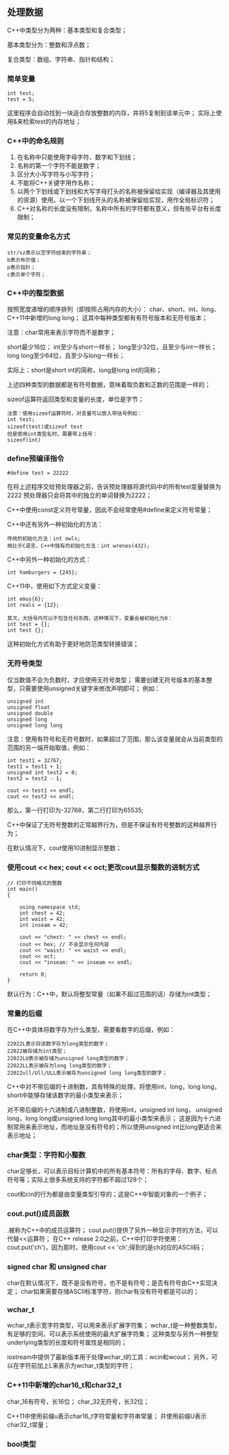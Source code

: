 ## 处理数据

C++中类型分为两种：基本类型和复合类型；

基本类型分为：整数和浮点数；

复合类型：数组、字符串、指针和结构；

### 简单变量

```
int test;
test = 5;
```

这里程序会自动找到一块适合存放整数的内存，并将5复制到该单元中；
实际上使用&来检索test的内存地址；

### C++中的命名规则

1. 在名称中只能使用字母字符、数字和下划线；
2. 名称的第一个字符不能是数字；
3. 区分大小写字符与小写字符；
4. 不能将C++关键字用作名称；
5. 以两个下划线或下划线和大写字母打头的名称被保留给实现（编译器及其使用的资源）使用。以一个下划线开头的名称被保留给实现，用作全局标识符；
6. C++对名称的长度没有限制，名称中所有的字符都有意义，但有些平台有长度限制；

### 常见的变量命名方式

```
str/sz表示以空字符结束的字符串；
b表示布尔值；
p表示指针；
c表示单个字符；
```

### C++中的整型数据

按照宽度递增的顺序排列（即按照占用内存的大小）：
char、short、int、long、C++11中新增的long long；
这其中每种类型都有有符号版本和无符号版本；

注意：char常用来表示字符而不是数字；

short最少16位；
int至少与short一样长；
long至少32位，且至少与int一样长；
long long至少64位，且至少与long一样长；

实际上：short是short int的简称，long是long int的简称；

上述四种类型的数据都是有符号数据，意味着取负数和正数的范围是一样的；

sizeof运算符返回类型和变量的长度，单位是字节；

```
注意：使用sizeof运算符时，对变量可以放入带括号例如：
int test;
sizeof(test)或sizeof test
但是使用int类型名时，需要带上括号：
sizeof(int)
```

### define预编译指令

```
#define test = 22222
```

在将上述程序交给预处理器之前，告诉预处理器将源代码中的所有test变量替换为2222
预处理器只会将其中的独立的单词替换为2222；

C++中使用const定义符号常量，因此不会经常使用#define来定义符号常量；

C++中还有另外一种初始化的方法：

```
传统的初始化方法：int owls;
相比于C语言，C++中独有的初始化方法：int wrenes(432);
```

C++中另外一种初始化的方式：

```
int hamburgers = {245};
```

C++11中，使用如下方式定义变量：

```
int emus{6};
int reals = {12};

其次，大括号内可以不包含任何东西，这种情况下，变量会被初始化为0：
int test = {};
int test {};
```

这种初始化方式有助于更好地防范类型转换错误；

### 无符号类型

仅当数值不会为负数时，才应使用无符号类型；
需要创建无符号版本的基本整型，只需要使用unsigned关键字来修改声明即可；
例如：

```
unsigned int
unsigned float
unsigned double
unsigned long
unsigned long long
```

注意：使用有符号和无符号数时，如果超过了范围，那么该变量就会从当前类型的范围的另一端开始取值，例如：

```
int test1 = 32767;
test1 = test1 + 1;
unsigned int test2 = 0;
test2 = test2 - 1;

cout << test1 << endl;
cout << test2 << endl;
```

那么，第一行打印为-32768，第二行打印为65535;

C++中保证了无符号整数的正常越界行为，但是不保证有符号整数的这种越界行为；

在默认情况下，cout使用10进制显示整数；

### 使用cout << hex; cout << oct;更改cout显示整数的进制方式

```
// 打印不同格式的整数
int main()
{

    using namespace std;
    int chest = 42;
    int waist = 42;
    int inseam = 42;

    cout << "chest: " << chest << endl;
    cout << hex; // 不会显示任何内容
    cout << "waist: " << waist << endl;
    cout << oct;
    cout << "inseam: " << inseam << endl;

    return 0;
}
```

默认行为：C++中，默认将整型常量（如果不超过范围的话）存储为int类型；

### 常量的后缀

在C++中具体将数字存为什么类型，需要看数字的后缀，例如：

```
22022L表示将该数字存为long类型的数字；
22022被存储为int类型；
22022LU表示被存储为unsigned long类型的数字；
22022LL表示被存为long long类型的数字；
22022ull/Ull/ULL表示被存为unsigned long long类型的数字；
```

C++中对不带后缀的十进制数，具有特殊的处理，将使用int，long，long long，short中能够存储该数字的最小类型来表示；

对不带后缀的十六进制或八进制整数，将使用int，unsigned int long， unsigned long，long long或unsigned long long其中的最小类型来表示；
这是因为十六进制常用来表示地址，而地址是没有符号的；所以使用unsigned int比long更适合来表示地址；

### char类型：字符和小整数

char足够长，可以表示目标计算机中的所有基本符号：所有的字母、数字、标点符号等；实际上很多系统支持的字符都不超过128个；

cout和cin的行为都是由变量类型引导的；这是C++中智能对象的一个例子；

### cout.put()成员函数

.被称为C++中的成员运算符；
cout.put()提供了另外一种显示字符的方法，可以代替<<运算符；
在C++ release 2.0之前，C++中打印字符使用：cout.put('ch')，因为那时，使用cout << 'ch';得到的是ch对应的ASCII码；

### signed char 和 unsigned char

char在默认情况下，既不是没有符号，也不是有符号；是否有符号由C++实现决定；
char如果需要存储ASCII标准字符，则char有没有符号都是可以的；

### wchar_t

wchar_t表示宽字符类型，可以用来表示扩展字符集；
wchar_t是一种整数类型，有足够的空间，可以表示系统使用的最大扩展字符集；
这种类型与另外一种整型underlying类型的长度和符号属性是相同的；

iostream中提供了最新版本用于处理wchar_t的工具：wcin和wcout；
另外，可以在字符前加上L来表示为wchar_t类型的字符；

### C++11中新增的char16_t和char32_t

char_16有符号，长16位；
char_32无符号，长32位；

C++11中使用前缀u表示char16_t字符常量和字符串常量；
并使用前缀U表示char32_t常量；

### bool类型
